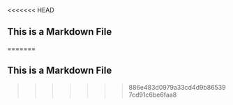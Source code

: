 <<<<<<< HEAD
## This is a Markdown File
=======
## This is a Markdown File
>>>>>>> 886e483d0979a33cd4d9b865397cd91c6be6faa8
